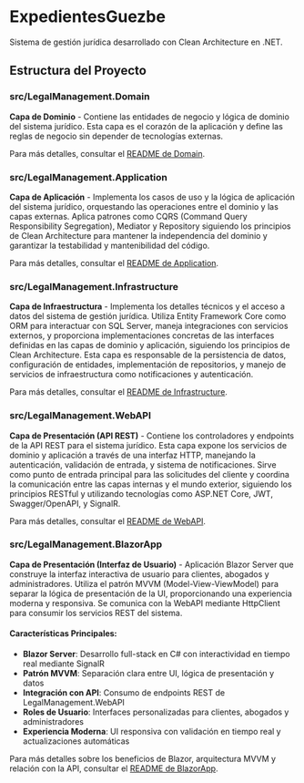 # ExpedientesGuezbe

Sistema de gestión jurídica desarrollado con Clean Architecture en .NET.

## Estructura del Proyecto

### src/LegalManagement.Domain

**Capa de Dominio** - Contiene las entidades de negocio y lógica de dominio del sistema jurídico. Esta capa es el corazón de la aplicación y define las reglas de negocio sin depender de tecnologías externas.

Para más detalles, consultar el [README de Domain](./src/LegalManagement.Domain/README.md).

### src/LegalManagement.Application

**Capa de Aplicación** - Implementa los casos de uso y la lógica de aplicación del sistema jurídico, orquestando las operaciones entre el dominio y las capas externas. Aplica patrones como CQRS (Command Query Responsibility Segregation), Mediator y Repository siguiendo los principios de Clean Architecture para mantener la independencia del dominio y garantizar la testabilidad y mantenibilidad del código.

Para más detalles, consultar el [README de Application](./src/LegalManagement.Application/README.md).

### src/LegalManagement.Infrastructure

**Capa de Infraestructura** - Implementa los detalles técnicos y el acceso a datos del sistema de gestión jurídica. Utiliza Entity Framework Core como ORM para interactuar con SQL Server, maneja integraciones con servicios externos, y proporciona implementaciones concretas de las interfaces definidas en las capas de dominio y aplicación, siguiendo los principios de Clean Architecture. Esta capa es responsable de la persistencia de datos, configuración de entidades, implementación de repositorios, y manejo de servicios de infraestructura como notificaciones y autenticación.

Para más detalles, consultar el [README de Infrastructure](./src/LegalManagement.Infrastructure/README.md).

### src/LegalManagement.WebAPI

**Capa de Presentación (API REST)** - Contiene los controladores y endpoints de la API REST para el sistema jurídico. Esta capa expone los servicios de dominio y aplicación a través de una interfaz HTTP, manejando la autenticación, validación de entrada, y sistema de notificaciones. Sirve como punto de entrada principal para las solicitudes del cliente y coordina la comunicación entre las capas internas y el mundo exterior, siguiendo los principios RESTful y utilizando tecnologías como ASP.NET Core, JWT, Swagger/OpenAPI, y SignalR.

Para más detalles, consultar el [README de WebAPI](./src/LegalManagement.WebAPI/README.md).

### src/LegalManagement.BlazorApp

**Capa de Presentación (Interfaz de Usuario)** - Aplicación Blazor Server que construye la interfaz interactiva de usuario para clientes, abogados y administradores. Utiliza el patrón MVVM (Model-View-ViewModel) para separar la lógica de presentación de la UI, proporcionando una experiencia moderna y responsiva. Se comunica con la WebAPI mediante HttpClient para consumir los servicios REST del sistema.

#### Características Principales:
- **Blazor Server**: Desarrollo full-stack en C# con interactividad en tiempo real mediante SignalR
- **Patrón MVVM**: Separación clara entre UI, lógica de presentación y datos
- **Integración con API**: Consumo de endpoints REST de LegalManagement.WebAPI
- **Roles de Usuario**: Interfaces personalizadas para clientes, abogados y administradores
- **Experiencia Moderna**: UI responsiva con validación en tiempo real y actualizaciones automáticas

Para más detalles sobre los beneficios de Blazor, arquitectura MVVM y relación con la API, consultar el [README de BlazorApp](./src/LegalManagement.BlazorApp/README.md).
